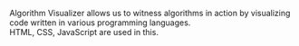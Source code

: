 Algorithm Visualizer allows us to witness algorithms in action by visualizing code written in various programming languages. <br>
HTML, CSS, JavaScript are used in this.
